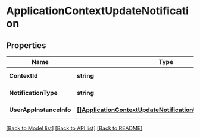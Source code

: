 # ApplicationContextUpdateNotification

## Properties
Name | Type | Description | Notes
------------ | ------------- | ------------- | -------------
**ContextId** | **string** | Uniquely identifies the application context in the MEC system. | [default to null]
**NotificationType** | **string** | Shall be set to \&quot;ApplicationContextUpdateNotification\&quot;. | [default to null]
**UserAppInstanceInfo** | [**[]ApplicationContextUpdateNotificationUserAppInstanceInfo**](ApplicationContextUpdateNotification_userAppInstanceInfo.md) | List of user application instance information. | [default to null]

[[Back to Model list]](../README.md#documentation-for-models) [[Back to API list]](../README.md#documentation-for-api-endpoints) [[Back to README]](../README.md)


